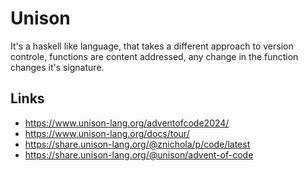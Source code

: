# Unison

It's a haskell like language, that takes a different approach to version controle, functions are content addressed, any change in the function changes it's signature.

## Links

- https://www.unison-lang.org/adventofcode2024/
- https://www.unison-lang.org/docs/tour/
- https://share.unison-lang.org/@znichola/p/code/latest
- https://share.unison-lang.org/@unison/advent-of-code

